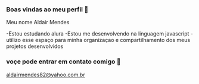 ### Boas vindas ao meu perfil 💙

 Meu nome Aldair Mendes

-Estou estudando alura
-Estou me desenvolvendo na linguagem javascript
-utilizo esse espaço para minha organizaçao e compartilhamento dos meus projetos desenvolvidos

### voçe pode entrar em contato comigo 📧

aldairmendes82@yahoo.com.br






